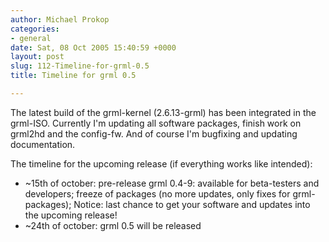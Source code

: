 ```yaml
---
author: Michael Prokop
categories:
- general
date: Sat, 08 Oct 2005 15:40:59 +0000
layout: post
slug: 112-Timeline-for-grml-0.5
title: Timeline for grml 0.5

---
```

The latest build of the grml\-kernel (2\.6\.13\-grml) has been integrated in the grml\-ISO. Currently I'm updating all software packages, finish work on grml2hd and the config\-fw. And of course I'm bugfixing and updating documentation.

The timeline for the upcoming release (if everything works like intended):

* \~15th of october: pre\-release grml 0\.4\-9: available for beta\-testers and developers; freeze of packages (no more updates, only fixes for grml\-packages); Notice: last chance to get your software and updates into the upcoming release!
* \~24th of october: grml 0\.5 will be released
